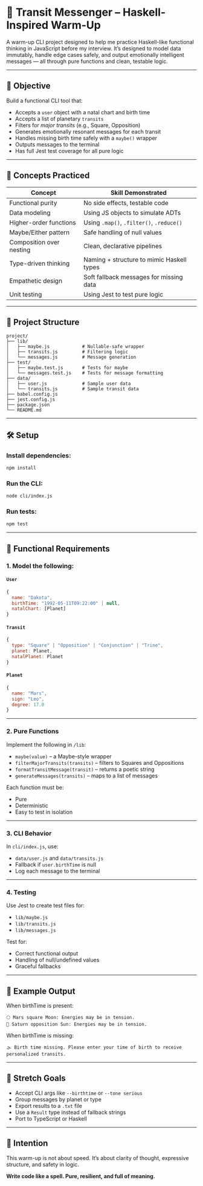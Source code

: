 # 🌌 Transit Messenger – Haskell-Inspired Warm-Up

A warm-up CLI project designed to help me practice Haskell-like functional thinking in JavaScript before my interview. It’s designed to model data immutably, handle edge cases safely, and output emotionally intelligent messages — all through pure functions and clean, testable logic.

---

## 🎯 Objective

Build a functional CLI tool that:

- Accepts a `user` object with a natal chart and birth time
- Accepts a list of planetary `transits`
- Filters for _major transits_ (e.g., Square, Opposition)
- Generates emotionally resonant messages for each transit
- Handles missing birth time safely with a `maybe()` wrapper
- Outputs messages to the terminal
- Has full Jest test coverage for all pure logic

---

## 🧠 Concepts Practiced

| Concept                  | Skill Demonstrated                        |
| ------------------------ | ----------------------------------------- |
| Functional purity        | No side effects, testable code            |
| Data modeling            | Using JS objects to simulate ADTs         |
| Higher-order functions   | Using `.map()`, `.filter()`, `.reduce()`  |
| Maybe/Either pattern     | Safe handling of null values              |
| Composition over nesting | Clean, declarative pipelines              |
| Type-driven thinking     | Naming + structure to mimic Haskell types |
| Empathetic design        | Soft fallback messages for missing data   |
| Unit testing             | Using Jest to test pure logic             |

---

## 🧱 Project Structure

```
project/
├── lib/
│   ├── maybe.js            # Nullable-safe wrapper
│   ├── transits.js         # Filtering logic
│   └── messages.js         # Message generation
├── test/
│   ├── maybe.test.js       # Tests for maybe
│   └── messages.test.js    # Tests for message formatting
├── data/
│   ├── user.js             # Sample user data
│   └── transits.js         # Sample transit data
├── babel.config.js
├── jest.config.js
├── package.json
└── README.md
```

---

## 🛠️ Setup

### Install dependencies:

```bash
npm install
```

### Run the CLI:

```bash
node cli/index.js
```

### Run tests:

```bash
npm test
```

---

## 🧲 Functional Requirements

### 1. Model the following:

#### `User`

```js
{
  name: "Dakota",
  birthTime: "1992-05-11T09:22:00" | null,
  natalChart: [Planet]
}
```

#### `Transit`

```js
{
  type: "Square" | "Opposition" | "Conjunction" | "Trine",
  planet: Planet,
  natalPlanet: Planet
}
```

#### `Planet`

```js
{
  name: "Mars",
  sign: "Leo",
  degree: 17.0
}
```

---

### 2. Pure Functions

Implement the following in `/lib`:

- `maybe(value)` – a Maybe-style wrapper
- `filterMajorTransits(transits)` – filters to Squares and Oppositions
- `formatTransitMessage(transit)` – returns a poetic string
- `generateMessages(transits)` – maps to a list of messages

Each function must be:

- Pure
- Deterministic
- Easy to test in isolation

---

### 3. CLI Behavior

In `cli/index.js`, use:

- `data/user.js` and `data/transits.js`
- Fallback if `user.birthTime` is null
- Log each message to the terminal

---

### 4. Testing

Use Jest to create test files for:

- `lib/maybe.js`
- `lib/transits.js`
- `lib/messages.js`

Test for:

- Correct functional output
- Handling of null/undefined values
- Graceful fallbacks

---

## 💬 Example Output

When birthTime is present:

```
🌕 Mars square Moon: Energies may be in tension.
🚰 Saturn opposition Sun: Energies may be in tension.
```

When birthTime is missing:

```
🌫️ Birth time missing. Please enter your time of birth to receive personalized transits.
```

---

## 🌈 Stretch Goals

- Accept CLI args like `--birthtime` or `--tone serious`
- Group messages by planet or type
- Export results to a `.txt` file
- Use a `Result` type instead of fallback strings
- Port to TypeScript or Haskell

---

## 🧘 Intention

This warm-up is not about speed. It’s about clarity of thought, expressive structure, and safety in logic.

**Write code like a spell. Pure, resilient, and full of meaning.**
